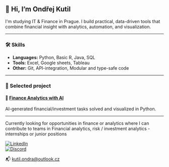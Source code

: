 ## 👋 Hi, I’m Ondřej Kutil

I'm studying IT & Finance in Prague. I build practical, data-driven tools that combine financial insight with analytics, automation, and visualization.

---

### 🛠️ Skills

- **Languages:** Python, Basic R, Java, SQL
- **Tools:** Excel, Google sheets, Tableau
- **Other:** Git, API-integration, Modular and type-safe code

---

### 📂 Selected project

#### 🤖 [Finance Analytics with AI](https://github.com/OndrejKutil/finance_analytics_with_ai)  
AI-generated financial/investment tasks solved and visualized in Python.

---

Currently looking for opportunities in finance or analytics where I can contribute to teams in Financial analytics, risk / investment analytics - internships or junior positions

[![LinkedIn](https://img.shields.io/badge/LINKEDIN-%230077B5.svg?logo=linkedin&logoColor=white&style=for-the-badge)](https://linkedin.com/in/ondřej-kutil-342a97256)  
[![Discord](https://img.shields.io/badge/DISCORD-%237289DA.svg?logo=discord&logoColor=white&style=for-the-badge)](https://discordapp.com/users/551050009626542102)

📬 kutil.ondra@outlook.cz

